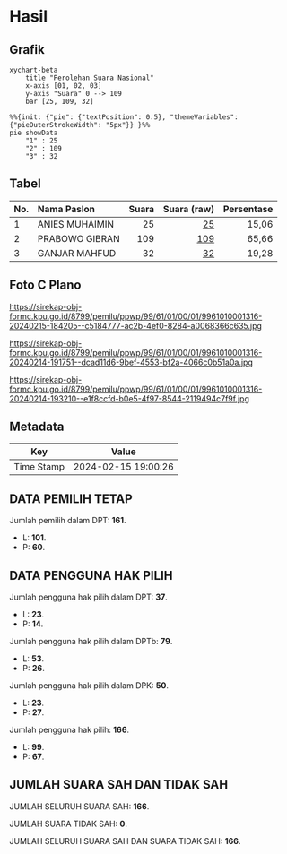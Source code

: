 # Hasil

## Grafik

```mermaid
xychart-beta
    title "Perolehan Suara Nasional"
    x-axis [01, 02, 03]
    y-axis "Suara" 0 --> 109
    bar [25, 109, 32]
```

```mermaid
%%{init: {"pie": {"textPosition": 0.5}, "themeVariables": {"pieOuterStrokeWidth": "5px"}} }%%
pie showData
    "1" : 25
    "2" : 109
    "3" : 32
```

## Tabel

| No. | Nama Paslon    | Suara | Suara (raw) | Persentase |
|:--- |:-------------- | -----:| -----------:| ----------:|
| 1   | ANIES MUHAIMIN | 25    | [25][p-1]   | 15,06      |
| 2   | PRABOWO GIBRAN | 109   | [109][p-2]  | 65,66      |
| 3   | GANJAR MAHFUD  | 32    | [32][p-3]   | 19,28      |


[p-1]: https://github.com/gigit-pemilu/pemilu-2024/blob/main/pilpres/hitung-suara/sub/99-luar-negeri/sub/61-kota-kinabalu-malaysia/sub/01-kota-kinabalu-malaysia/sub/0001-kota-kinabalu-malaysia/sub/316-ksk-305/sub/paslon-1.txt
[p-2]: https://github.com/gigit-pemilu/pemilu-2024/blob/main/pilpres/hitung-suara/sub/99-luar-negeri/sub/61-kota-kinabalu-malaysia/sub/01-kota-kinabalu-malaysia/sub/0001-kota-kinabalu-malaysia/sub/316-ksk-305/sub/paslon-2.txt
[p-3]: https://github.com/gigit-pemilu/pemilu-2024/blob/main/pilpres/hitung-suara/sub/99-luar-negeri/sub/61-kota-kinabalu-malaysia/sub/01-kota-kinabalu-malaysia/sub/0001-kota-kinabalu-malaysia/sub/316-ksk-305/sub/paslon-3.txt

## Foto C Plano

https://sirekap-obj-formc.kpu.go.id/8799/pemilu/ppwp/99/61/01/00/01/9961010001316-20240215-184205--c5184777-ac2b-4ef0-8284-a0068366c635.jpg

https://sirekap-obj-formc.kpu.go.id/8799/pemilu/ppwp/99/61/01/00/01/9961010001316-20240214-191751--dcad11d6-9bef-4553-bf2a-4066c0b51a0a.jpg

https://sirekap-obj-formc.kpu.go.id/8799/pemilu/ppwp/99/61/01/00/01/9961010001316-20240214-193210--e1f8ccfd-b0e5-4f97-8544-2119494c7f9f.jpg


## Metadata

| Key        | Value               |
| ---------- | ------------------- |
| Time Stamp | 2024-02-15 19:00:26 |


## DATA PEMILIH TETAP

Jumlah pemilih dalam DPT: **161**.
 * L: **101**.
 * P: **60**.

## DATA PENGGUNA HAK PILIH

Jumlah pengguna hak pilih dalam DPT: **37**.
 * L: **23**.
 * P: **14**.

Jumlah pengguna hak pilih dalam DPTb: **79**.
 * L: **53**.
 * P: **26**.

Jumlah pengguna hak pilih dalam DPK: **50**.
 * L: **23**.
 * P: **27**.

Jumlah pengguna hak pilih: **166**.
 * L: **99**.
 * P: **67**.

## JUMLAH SUARA SAH DAN TIDAK SAH

JUMLAH SELURUH SUARA SAH: **166**.

JUMLAH SUARA TIDAK SAH: **0**.

JUMLAH SELURUH SUARA SAH DAN SUARA TIDAK SAH: **166**.


